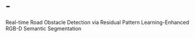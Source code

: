 # -
Real-time Road Obstacle Detection via Residual Pattern Learning-Enhanced RGB-D Semantic Segmentation
